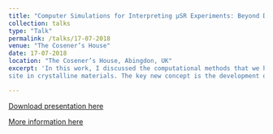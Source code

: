 ```yaml
---
title: "Computer Simulations for Interpreting µSR Experiments: Beyond DFT"
collection: talks
type: "Talk"
permalink: /talks/17-07-2018
venue: "The Cosener’s House"
date: 17-07-2018
location: "The Cosener’s House, Abingdon, UK"
excerpt: 'In this work, I discussed the computational methods that we had developed so far to estimate the muon stopping
site in crystalline materials. The key new concept is the development of methods based on calculations other than ab-initio calculations.  The idea is that the new calculations are computationally faster than the purely ab initio ones.  One of the methods that I have tested is the DFT-based Tight-Binding.'

---
```


[Download presentation here](http://leandro-liborio.github.io/files/MuonStoppingSite2018.pdf)

[More information here](https://www.isis.stfc.ac.uk/Pages/MuonUserMeeting_July2018_Speakers.aspx#)
